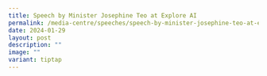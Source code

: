 ```yaml
---
title: Speech by Minister Josephine Teo at Explore AI
permalink: /media-centre/speeches/speech-by-minister-josephine-teo-at-explore-ai/
date: 2024-01-29
layout: post
description: ""
image: ""
variant: tiptap
---
```

